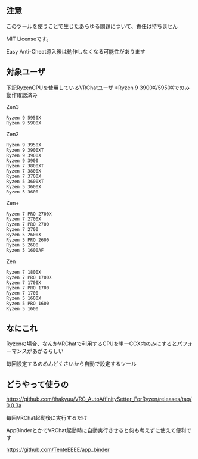 ## 注意
このツールを使うことで生じたあらゆる問題について、責任は持ちません

MIT Licenseです。

Easy Anti-Cheat導入後は動作しなくなる可能性があります

## 対象ユーザ

下記RyzenCPUを使用しているVRChatユーザ
※Ryzen 9 3900X/5950Xでのみ動作確認済み

Zen3
```
Ryzen 9 5950X
Ryzen 9 5900X
```

Zen2
```
Ryzen 9 3950X
Ryzen 9 3900XT
Ryzen 9 3900X
Ryzen 9 3900
Ryzen 7 3800XT
Ryzen 7 3800X
Ryzen 7 3700X
Ryzen 5 3600XT
Ryzen 5 3600X
Ryzen 5 3600
```

Zen+
```
Ryzen 7 PRO 2700X
Ryzen 7 2700X
Ryzen 7 PRO 2700
Ryzen 7 2700
Ryzen 5 2600X
Ryzen 5 PRO 2600
Ryzen 5 2600
Ryzen 5 1600AF
```

Zen
```
Ryzen 7 1800X
Ryzen 7 PRO 1700X
Ryzen 7 1700X
Ryzen 7 PRO 1700
Ryzen 7 1700
Ryzen 5 1600X
Ryzen 5 PRO 1600
Ryzen 5 1600
```


## なにこれ

Ryzenの場合、なんかVRChatで利用するCPUを単一CCX内のみにするとパフォーマンスがあがるらしい

毎回設定するのめんどくさいから自動で設定するツール

## どうやって使うの

https://github.com/thakyuu/VRC_AutoAffinitySetter_ForRyzen/releases/tag/0.0.3a

毎回VRChat起動後に実行するだけ

AppBinderとかでVRChat起動時に自動実行させると何も考えずに使えて便利です

https://github.com/TenteEEEE/app_binder
